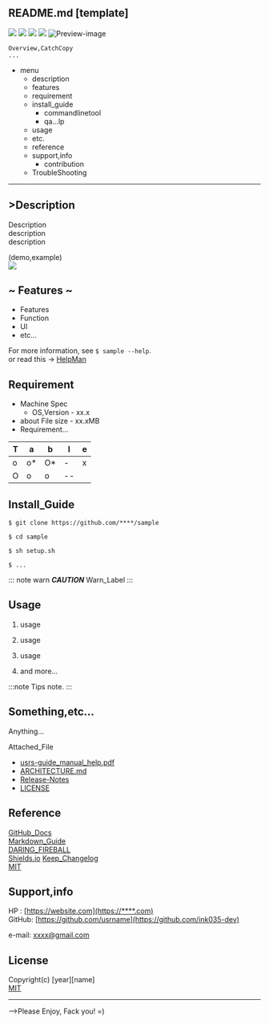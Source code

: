 ## README.md [template]

<!-- shield.io -->
<img src="https://img.shields.io/badge/Sample-v0.1.0-red.svg?logo=atom&style=popout"> <img src="https://img.shields.io/badge/-Markdown-1e90ff.svg?logo=markdown&style=popout"> <img src="https://img.shields.io/badge/Git-Hub-ffffff.svg?logo=github&style=plastic"> <img src="https://img.shields.io/badge/Shields-IO-32e000.svg?logo=&style=plastic">
![ Preview-image ](preview_image.jpg)

<!-- 概要 -->
    Overview,CatchCopy
    ...
- menu
    - description
    - features
    - requirement
    - install_guide
        - commandlinetool
        - qa…lp
    - usage
    - etc.
    - reference
    - support,info
        - contribution
    - TroubleShooting

---

## >Description
<!-- 簡単な説明 -->
Description  
description  
description  

(demo,example)  
![ ](https://example_image.gif)  

## ~ Features ~
<!-- 機能紹介 -->
- Features
- Function
- UI
- etc...

For more information, see `$ sample --help`.  
or read this -> [HelpMan](usr/dir/file.html)

## Requirement
<!-- 必要条件,動作環境 -->
- Machine Spec
    - OS,Version - xx.x
- about File size - xx.xMB
- Requirement...

|T|a|b|l|e|
|--|--|--|--|--|
| o |o*|O*|-|x|
|O|o|o|--|  |

## Install_Guide
<!-- インストール手順 -->
<!-- 
    $bash-CLI-CommandLineTool
    もしくはこちらのリンクからDL的な
 -->
```
$ git clone https://github.com/****/sample
 
$ cd sample

$ sh setup.sh

$ ...
```

::: note warn
***CAUTION***
Warn_Label
:::

## Usage 

1. usage

2. usage

3. usage  

4. and more…

:::note
Tips
note.
:::

## Something,etc… 
<!--その他特記事項、添付data-->
Anything...  

Attached_File  
- [usrs-guide_manual_help.pdf](docs.pdf)  
- [ARCHITECTURE.md](docs/ARCHITECTURE.md)  
- [Release-Notes](CHANGELOG.md)
- [LICENSE](./filepath.txt)

## Reference
<!-- 参照,引用元 -->
[GitHub_Docs](https://docs.github.com/ja/get-started/writing-on-github/getting-started-with-writing-and-formatting-on-github)  
[Markdown_Guide](https://www.markdownguide.org/)  
[DARING_FIREBALL](https://daringfireball.net/projects/markdown/)  
[Shields.io](https://shields.io/)
[Keep_Changelog](https://keepachangelog.com/ja/1.1.0)  
[MIT](https://opensource.org/license/mit)  

## Support,info

  HP  : [https://website.com](https://****.com)  
GitHub: [https://github.com/usrname](https://github.com/ink035-dev)  
<!-- SNS : [@usrname](https://****.com/xxxx) -->
e-mail: [xxxx@gmail.com](xxxx@gmail.com)  

## License

Copyright(c) [year][name]  
  [MIT](LICENSE.txt)  
   
  
  
---
 -->Please Enjoy, Fack you! =)  

